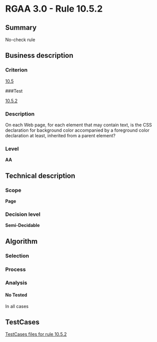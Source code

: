 # RGAA 3.0 -  Rule 10.5.2

## Summary

No-check rule

## Business description

### Criterion

[10.5](http://asqatasun.github.io/RGAA--3.0--EN/RGAA3.0_Criteria_English_version_v1.html#crit-10-5)

###Test

[10.5.2](http://asqatasun.github.io/RGAA--3.0--EN/RGAA3.0_Criteria_English_version_v1.html#test-10-5-2)

### Description
On each Web page, for
    each element that may contain text, is the CSS
    declaration for background color accompanied by a
    foreground color declaration at least, inherited from a
    parent element? 


### Level

**AA**

## Technical description

### Scope

**Page**

### Decision level

**Semi-Decidable**

## Algorithm

### Selection

### Process

### Analysis

#### No Tested 

In all cases




##  TestCases 

[TestCases files for rule 10.5.2](https://gitlab.com/asqatasun/Asqatasun/-/tree/master/rules/rules-rgaa3.0/src/test/resources/testcases/rgaa30/Rgaa30Rule100502/) 


